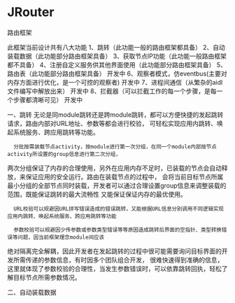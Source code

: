 # JRouter
路由框架


此框架当前设计共有八大功能
1、跳转（此功能一般的路由框架都具备）
2、自动装载数据（此功能部分路由框架具备）
3、获取节点IP功能（此功能一般路由框架都不具备）
4、注册自定义服务供其他界面使用（此功能部分路由框架具备）
5、路由表（此功能部分路由框架具备）               开发中
6、观察者模式，仿eventbus(主要对内存方面进行优化，是一个可控的观察者)   开发中
7、进程间通信（从繁杂的aidl文件编写中解放出来）    开发中
8、拦截器（可以拦截工作的每一个步骤，是每一个步骤都清晰可见）  开发中




一、跳转
      无论是同module跳转还是跨module跳转，都可以方便快捷的发起跳转请求，路由内部对URL地址、参数等都会进行校验，
  可轻松实现应用内跳转、唤起系统服务、跨应用跳转等功能。
  
      分批按需装载节点activity，按module进行第一次分组，在同一个module内部按节点activity所设置的group信息进行第二次分组，
  两次分组保证了内存的合理使用，另外在应用内存不足时，已装载的节点会自动释放，来保证应用的安全运行。路由在装载节点的过程中，
  会将当前目标节点所属最小分组的全部节点同时装载，开发者可以通过合理设置group信息来调整装载的范围，既能保证跳转的最大流畅性
  又能保证保证内存的最优使用。
  
      URL校验可以规避因URL拼写错误造成的错误跳转，又能根据URL信息分别调用不同逻辑实现应用内跳转、唤起系统服务、跨应用跳转等功能
      
      参数校验可以规避因少传参数或参数类型错误等等原因造成跳转后界面的空指针、类型转换错误等问题，因当前框架理念module间应该
  绝对隔离完全解耦，因此开发者在发起跳转的过程中很可能需要询问目标界面的开发所需传递的参数信息，有时因多个团队组合开发，
  很难快速得到准确的信息，这里就体现了参数校验的合理性，当发生参数错误时，可以依靠跳转回执，轻松了解目标节点所需参数情况。
        

二、自动装载数据
    




















